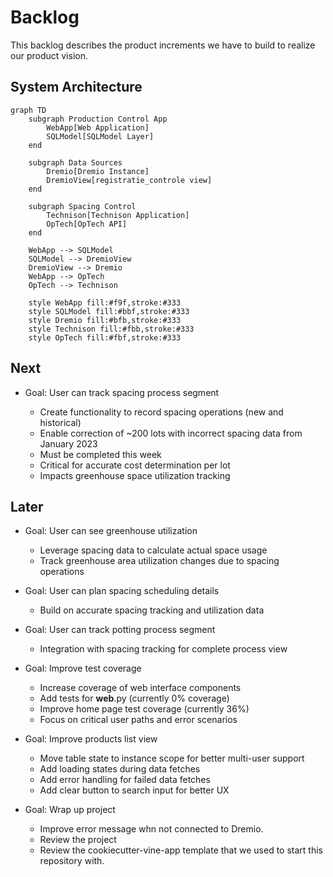 # Backlog

This backlog describes the product increments we have to build to realize our product vision.

## System Architecture

```mermaid
graph TD
    subgraph Production Control App
        WebApp[Web Application]
        SQLModel[SQLModel Layer]
    end
    
    subgraph Data Sources
        Dremio[Dremio Instance]
        DremioView[registratie_controle view]
    end
    
    subgraph Spacing Control
        Technison[Technison Application]
        OpTech[OpTech API]
    end

    WebApp --> SQLModel
    SQLModel --> DremioView
    DremioView --> Dremio
    WebApp --> OpTech
    OpTech --> Technison

    style WebApp fill:#f9f,stroke:#333
    style SQLModel fill:#bbf,stroke:#333
    style Dremio fill:#bfb,stroke:#333
    style Technison fill:#fbb,stroke:#333
    style OpTech fill:#fbf,stroke:#333
```

## Next

- Goal: User can track spacing process segment

  - Create functionality to record spacing operations (new and historical)
  - Enable correction of ~200 lots with incorrect spacing data from January 2023
  - Must be completed this week
  - Critical for accurate cost determination per lot
  - Impacts greenhouse space utilization tracking

## Later

- Goal: User can see greenhouse utilization

  - Leverage spacing data to calculate actual space usage
  - Track greenhouse area utilization changes due to spacing operations

- Goal: User can plan spacing scheduling details

  - Build on accurate spacing tracking and utilization data

- Goal: User can track potting process segment

  - Integration with spacing tracking for complete process view

- Goal: Improve test coverage

  - Increase coverage of web interface components
  - Add tests for __web__.py (currently 0% coverage)
  - Improve home page test coverage (currently 36%)
  - Focus on critical user paths and error scenarios

- Goal: Improve products list view

  - Move table state to instance scope for better multi-user support
  - Add loading states during data fetches
  - Add error handling for failed data fetches
  - Add clear button to search input for better UX

- Goal: Wrap up project

  - Improve error message whn not connected to Dremio.
  - Review the project
  - Review the cookiecutter-vine-app template that we used to start this repository with.
